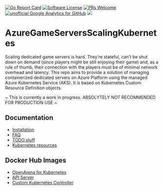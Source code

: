 [![Go Report Card](https://goreportcard.com/badge/github.com/dgkanatsios/AzureGameServersScalingKubernetes)](https://goreportcard.com/report/github.com/dgkanatsios/AzureGameServersScalingKubernetes)
[![Software License](https://img.shields.io/badge/license-MIT-brightgreen.svg?style=flat-square)](LICENSE)
[![PRs Welcome](https://img.shields.io/badge/PRs-welcome-brightgreen.svg?style=flat-square)](http://makeapullrequest.com)
[![unofficial Google Analytics for GitHub](https://gaforgithub.azurewebsites.net/api?repo=AzureGameServersScalingKubernetes)](https://github.com/dgkanatsios/gaforgithub)
![](https://img.shields.io/badge/status-alpha-red.svg)

# AzureGameServersScalingKubernetes

Scaling dedicated game servers is hard. They're stateful, can't be shut down on demand (since players might be still enjoying their game) and, as a rule of thumb, their connection with the players must be of minimal network overhead and latency. This repo aims to provide a solution of managing containerized dedicated servers on Azure Platform using the managed Azure Kubernetes Service (AKS). It is based on Kubernetes Custom Resource Definition objects. 

~ This is currently a work in progress. ABSOLYTELY NOT RECOMMENDED FOR PRODUCTION USE ~

## Documentation

- [Installation](docs/installation.md)
- [FAQ](docs/FAQ.md)
- [TODO stuff](docs/TODO.md)
- [Kubernetes resources](docs/resources.md)

## Docker Hub Images

- [OpenArena for Kubernetes](https://hub.docker.com/r/dgkanatsios/docker_openarena_k8s/)
- [API Server](https://hub.docker.com/r/dgkanatsios/docker_openarena_k8s_apiserver/)
- [Custom Kubernetes Controller](https://hub.docker.com/r/dgkanatsios/docker_openarena_k8s_controller/)